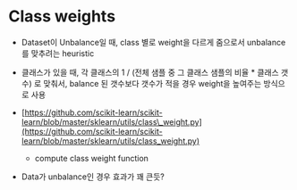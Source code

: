 # Class weights

* Dataset이 Unbalance일 때, class 별로 weight을 다르게 줌으로서 unbalance를 맞추려는 heuristic

* 클래스가 있을 때, 각 클래스의 1 / \(전체 샘플 중 그 클래스 샘플의 비율  \* 클래스 갯수\) 로 맞춰서, balance 된 갯수보다 갯수가 적을 경우 weight을 높여주는 방식으로 사용

* [https://github.com/scikit-learn/scikit-learn/blob/master/sklearn/utils/class\_weight.py](https://github.com/scikit-learn/scikit-learn/blob/master/sklearn/utils/class_weight.py)

  * compute class weight function

* Data가 unbalance인 경우 효과가 꽤 큰듯?



